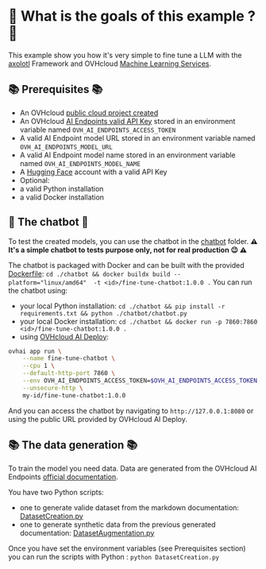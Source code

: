 # 🎯 What is the goals of this example ? 🎯

This example show you how it's very simple to fine tune a LLM with the [axolotl](https://docs.axolotl.ai/) Framework and OVHcloud [Machine Learning Services](https://www.ovhcloud.com/fr/public-cloud/ai-machine-learning/).

## 📚 Prerequisites 📚

 - An OVHcloud [public cloud project created](https://help.ovhcloud.com/csm/en-ie-public-cloud-compute-essential-information?id=kb_article_view&sysparm_article=KB0050387)
 - An OVHcloud [AI Endpoints valid API Key](https://help.ovhcloud.com/csm/en-ie-public-cloud-ai-endpoints-getting-started?id=kb_article_view&sysparm_article=KB0065398) stored in an environment variable named `OVH_AI_ENDPOINTS_ACCESS_TOKEN`
 - A valid AI Endpoint model URL stored in an environment variable named `OVH_AI_ENDPOINTS_MODEL_URL`
 - A valid AI Endpoint model name stored in an environment variable named `OVH_AI_ENDPOINTS_MODEL_NAME`
 - A [Hugging Face](https://huggingface.co/) account with a valid API Key
 - Optional: 
  - a valid Python installation
  - a valid Docker installation

## 💬 The chatbot 🤖

To test the created models, you can use the chatbot in the [chatbot](./chatbot) folder.
**⚠️ It's a simple chatbot to tests purpose only, not for real production 😉 ⚠️**

The chatbot is packaged with Docker and can be built with the provided [Dockerfile](./chatbot/Dockerfile): `cd ./chatbot && docker buildx build --platform="linux/amd64"  -t <id>/fine-tune-chatbot:1.0.0 .`
You can run the chatbot using:
  - your local Python installation: `cd ./chatbot && pip install -r requirements.txt && python ./chatbot/chatbot.py`
  - your local Docker installation: `cd ./chatbot && docker run -p 7860:7860 <id>/fine-tune-chatbot:1.0.0 .`
  - using [OVHcloud AI Deploy](https://www.ovhcloud.com/fr/public-cloud/ai-deploy/):
```bash
ovhai app run \
    --name fine-tune-chatbot \
    --cpu 1 \
    --default-http-port 7860 \
    --env OVH_AI_ENDPOINTS_ACCESS_TOKEN=$OVH_AI_ENDPOINTS_ACCESS_TOKEN \
    --unsecure-http \
    my-id/fine-tune-chatbot:1.0.0
```

And you can access the chatbot by navigating to `http://127.0.0.1:8080` or using the public URL provided by OVHcloud AI Deploy.

## 📚 The data generation 📚

To train the model you need data.
Data are generated from the OVHcloud AI Endpoints [official documentation](https://help.ovhcloud.com/csm/en-gb-documentation-public-cloud-ai-and-machine-learning-ai-endpoints?id=kb_browse_cat&kb_id=574a8325551974502d4c6e78b7421938&kb_category=ea1d6daa918a1a541e11d3d71f8624aa&spa=1).

You have two Python scripts:
  - one to generate valide dataset from the markdown documentation: [DatasetCreation.py](./dataset/DatasetCreation.py)
  - one to generate synthetic data from the previous generated documentation: [DatasetAugmentation.py](./dataset/DatasetAugmentation.py) 

Once you have set the environment variables (see Prerequisites section) you can run the scripts with Python : `python DatasetCreation.py`